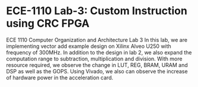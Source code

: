 # ECE-1110 Lab-3: Custom Instruction using CRC FPGA
ECE 1110 Computer Organization and Architecture Lab 3
In this lab, we are implementing vector add example design on Xilinx Alveo U250 with frequency of 300MHz. In addition to the design in lab 2, we also expand the computation range to subtraction, multiplication and division. With more resource required, we observe the change in LUT, REG, BRAM, URAM and DSP as well as the GOPS. Using Vivado, we also can observe the increase of hardware power in the acceleration card.

